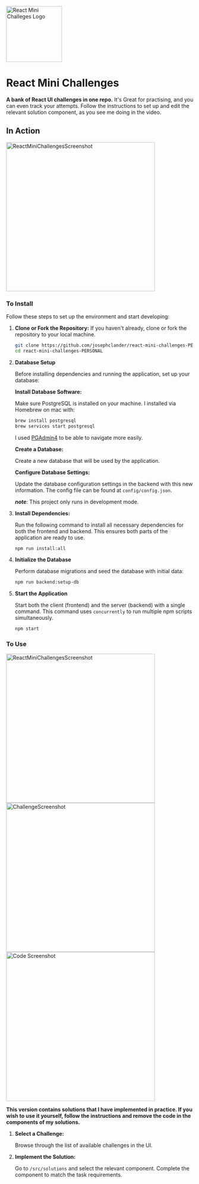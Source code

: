 <img width=150px height=150px alt="React Mini Challeges Logo" src="https://github.com/josephclander/react-mini-challenges/assets/19231569/5288fb62-9209-4f5d-ba3c-006803c4f5b3" />

# React Mini Challenges

**A bank of React UI challenges in one repo.** It's Great for practising, and you can even track your attempts. Follow the instructions to set up and edit the relevant solution component, as you see me doing in the video.

## In Action

<img width="400" alt="ReactMiniChallengesScreenshot" src="https://github.com/josephclander/ReactMiniChallenges-PERSONAL/assets/19231569/af031b43-0405-409c-abe0-0f20d16b8886">

### To Install

Follow these steps to set up the environment and start developing:

1.  **Clone or Fork the Repository:**
    If you haven't already, clone or fork the repository to your local machine.

    ```bash
    git clone https://github.com/josephclander/react-mini-challenges-PERSONAL.git
    cd react-mini-challenges-PERSONAL
    ```

2.  **Database Setup**

    Before installing dependencies and running the application, set up your database:

    **Install Database Software:**

    Make sure PostgreSQL is installed on your machine. I installed via Homebrew on mac with:

    ```bash
    brew install postgresql
    brew services start postgresql
    ```

    I used [PGAdmin4](https://www.pgadmin.org/) to be able to navigate more easily.

    **Create a Database:**

    Create a new database that will be used by the application.

    **Configure Database Settings:**

    Update the database configuration settings in the backend with this new information. The config file can be found at `config/config.json`.

    **_note_**: This project only runs in development mode.

3.  **Install Dependencies:**

    Run the following command to install all necessary dependencies for both the frontend and backend. This ensures both parts of the application are ready to use.

    ```bash
    npm run install:all
    ```

4.  **Initialize the Database**

    Perform database migrations and seed the database with initial data:

    ```bash
    npm run backend:setup-db
    ```

5.  **Start the Application**

    Start both the client (frontend) and the server (backend) with a single command. This command uses `concurrently` to run multiple npm scripts simultaneously.

    ```bash
    npm start
    ```

### To Use

<img width="400" alt="ReactMiniChallengesScreenshot" src="https://github.com/josephclander/ReactMiniChallenges-PERSONAL/assets/19231569/280163b9-fa32-4003-8d52-a905472de302">

<img width="400" alt="ChallengeScreenshot" src="https://github.com/josephclander/ReactMiniChallenges-PERSONAL/assets/19231569/17d1eee2-fd9a-4f80-9742-d2a81692e6eb">

<img width="400" alt="Code Screenshot" src="https://github.com/josephclander/ReactMiniChallenges-PERSONAL/assets/19231569/00814854-7a5c-4a12-a0ec-01b23c850d55">

**This version contains solutions that I have implemented in practice. If you wish to use it yourself, follow the instructions and remove the code in the components of my solutions.**

1. **Select a Challenge:**

   Browse through the list of available challenges in the UI.

2. **Implement the Solution:**

   Go to `/src/solutions` and select the relevant component. Complete the component to match the task requirements.
